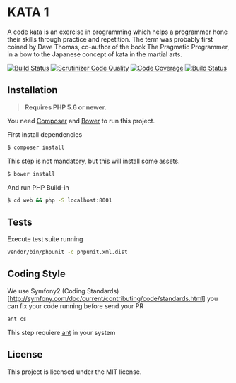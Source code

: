 # KATA 1

A code kata is an exercise in programming which helps a programmer hone their skills through practice and repetition. The term was probably first coined by Dave Thomas, co-author of the book The Pragmatic Programmer, in a bow to the Japanese concept of kata in the martial arts.

[![Build Status](https://travis-ci.org/desarrolla2/kata1.svg?branch=master)](https://travis-ci.org/desarrolla2/kata1)
[![Scrutinizer Code Quality](https://scrutinizer-ci.com/g/desarrolla2/kata1/badges/quality-score.png?b=master)](https://scrutinizer-ci.com/g/desarrolla2/kata1/?branch=master)
[![Code Coverage](https://scrutinizer-ci.com/g/desarrolla2/kata1/badges/coverage.png?b=master)](https://scrutinizer-ci.com/g/desarrolla2/kata1/?branch=master)
[![Build Status](https://scrutinizer-ci.com/g/desarrolla2/kata1/badges/build.png?b=master)](https://scrutinizer-ci.com/g/desarrolla2/kata1/build-status/master)

## Installation

> **Requires PHP 5.6 or newer.**

You need [Composer](http://getcomposer.org/) and [Bower](https://bower.io/) to run this project.

First install dependencies

```bash
$ composer install
```

This step is not mandatory, but this will install some assets.

```bash
$ bower install
```

And run PHP Build-in

```bash
$ cd web && php -S localhost:8001
```

## Tests

Execute test suite running

```bash
vendor/bin/phpunit -c phpunit.xml.dist
```

## Coding Style

We use Symfony2 (Coding Standards)[http://symfony.com/doc/current/contributing/code/standards.html] you can fix your code running before send your PR 

```bash
ant cs
```

This step requiere [ant](https://ant.apache.org/) in your system


## License

This project is licensed under the MIT license.